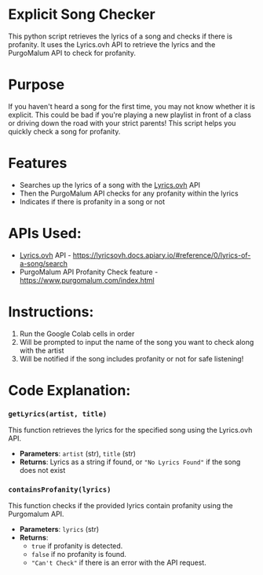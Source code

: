 # Explicit Song Checker
This python script retrieves the lyrics of a song and checks if there is profanity. It uses the Lyrics.ovh API to retrieve the lyrics and the PurgoMalum API to check for profanity.

# Purpose
If you haven't heard a song for the first time, you may not know whether it is explicit. This could be bad if you're playing a new playlist in front of a class or driving down the road with your strict parents! This script helps you quickly check a song for profanity.

# Features

- Searches up the lyrics of a song with the [Lyrics.ovh](http://Lyrics.ovh) API
- Then the PurgoMalum API checks for any profanity within the lyrics
- Indicates if there is profanity in a song or not

# APIs Used:

- [Lyrics.ovh](http://Lyrics.ovh) API - https://lyricsovh.docs.apiary.io/#reference/0/lyrics-of-a-song/search
- PurgoMalum API Profanity Check feature - https://www.purgomalum.com/index.html

# Instructions:

1. Run the Google Colab cells in order
2. Will be prompted to input the name of the song you want to check along with the artist
3. Will be notified if the song includes profanity or not for safe listening!

# Code Explanation:

### `getLyrics(artist, title)`

This function retrieves the lyrics for the specified song using the Lyrics.ovh API.

- **Parameters**: `artist` (str), `title` (str)
- **Returns**: Lyrics as a string if found, or `"No Lyrics Found"` if the song does not exist

### `containsProfanity(lyrics)`

This function checks if the provided lyrics contain profanity using the Purgomalum API.

- **Parameters**: `lyrics` (str)
- **Returns**:
    - `true` if profanity is detected.
    - `false` if no profanity is found.
    - `"Can't Check"` if there is an error with the API request.

